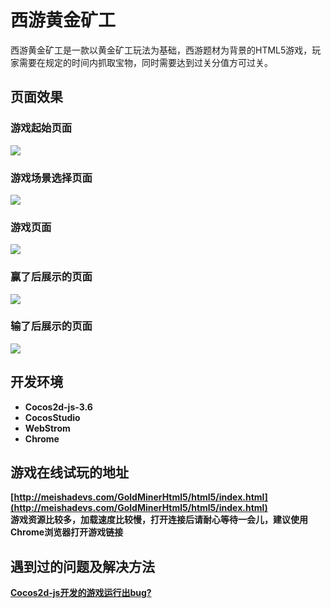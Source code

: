 # 西游黄金矿工
西游黄金矿工是一款以黄金矿工玩法为基础，西游题材为背景的HTML5游戏，玩家需要在规定的时间内抓取宝物，同时需要达到过关分值方可过关。

## 页面效果
### 游戏起始页面
![](http://meishadevs.com/GoldMinerHtml5/start.gif) 

### 游戏场景选择页面
![](http://meishadevs.com/GoldMinerHtml5/menu.gif)

### 游戏页面
![](http://meishadevs.com/GoldMinerHtml5/game.gif)

### 赢了后展示的页面
![](http://meishadevs.com/GoldMinerHtml5/won.gif)

### 输了后展示的页面
![](http://meishadevs.com/GoldMinerHtml5/lost.gif)

## 开发环境
- **Cocos2d-js-3.6**
- **CocosStudio**
- **WebStrom**
- **Chrome**

## 游戏在线试玩的地址
**[http://meishadevs.com/GoldMinerHtml5/html5/index.html](http://meishadevs.com/GoldMinerHtml5/html5/index.html)**   
**游戏资源比较多，加载速度比较慢，打开连接后请耐心等待一会儿，建议使用Chrome浏览器打开游戏链接**

## 遇到过的问题及解决方法
**[Cocos2d-js开发的游戏运行出bug?](https://www.zhihu.com/question/52260806)**
